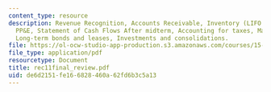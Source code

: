 ```yaml
---
content_type: resource
description: Revenue Recognition, Accounts Receivable, Inventory (LIFO vs. FIFO),
  PP&E, Statement of Cash Flows After midterm, Accounting for taxes, Marketable securities,
  Long-term bonds and leases, Investments and consolidations.
file: https://ol-ocw-studio-app-production.s3.amazonaws.com/courses/15-515-financial-accounting-fall-2003/de6d2151fe166828460a62fd6b3c5a13_rec11final_review.pdf
file_type: application/pdf
resourcetype: Document
title: rec11final_review.pdf
uid: de6d2151-fe16-6828-460a-62fd6b3c5a13
---
```

